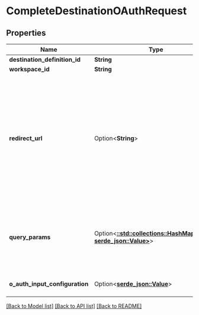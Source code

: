 # CompleteDestinationOAuthRequest

## Properties

Name | Type | Description | Notes
------------ | ------------- | ------------- | -------------
**destination_definition_id** | **String** |  | 
**workspace_id** | **String** |  | 
**redirect_url** | Option<**String**> | When completing OAuth flow to gain an access token, some API sometimes requires to verify that the app re-send the redirectUrl that was used when consent was given. | [optional]
**query_params** | Option<[**::std::collections::HashMap<String, serde_json::Value>**](serde_json::Value.md)> | The query parameters present in the redirect URL after a user granted consent e.g auth code | [optional]
**o_auth_input_configuration** | Option<[**serde_json::Value**](.md)> | OAuth specific blob. | [optional]

[[Back to Model list]](../README.md#documentation-for-models) [[Back to API list]](../README.md#documentation-for-api-endpoints) [[Back to README]](../README.md)


